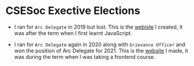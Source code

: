# CSESoc Exective Elections
* I ran for `Arc Delegate` in 2019 but lost.
This is the [webiste](http://cgi.cse.unsw.edu.au/~z5210932/elections/2019) I created, it was after the term when I first learnt JavaScript.

* I ran for `Arc Delegate` again in 2020 along with `Grievance Officer` and won the position of Arc Delegate for 2021.
This is the [website](http://cgi.cse.unsw.edu.au/~z5210932/elections/2020) I made, it was during the term when I was taking a frontend course.

